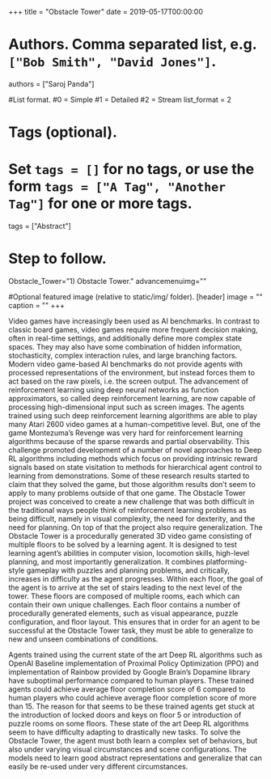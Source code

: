 +++
title = "Obstacle Tower" 
date = 2019-05-17T00:00:00

# Authors. Comma separated list, e.g. `["Bob Smith", "David Jones"]`.
authors = ["Saroj Panda"]

#List format.
#0 = Simple
#1 = Detailed
#2 = Stream
list_format = 2

# Tags (optional).
#   Set `tags = []` for no tags, or use the form `tags = ["A Tag", "Another Tag"]` for one or more tags.
tags = ["Abstract"]

# Step to follow.
Obstacle_Tower="1) Obstacle Tower."
advancemenuimg=""


#Optional featured image (relative to static/img/ folder).
[header] 
image = "" 
caption = "" 
+++

Video games have increasingly been used as AI benchmarks. In contrast to classic board games, video games require more frequent decision making, often in real-time settings, and additionally define more complex state spaces. They may also have some combination of hidden information, stochasticity, complex interaction rules, and large branching factors. Modern video game-based AI benchmarks do not provide agents with processed representations of the environment, but instead forces them to act based on the raw pixels, i.e. the screen output. The advancement of reinforcement learning using deep neural networks as function approximators, so called deep reinforcement learning, are now capable of processing high-dimensional input such as screen images. The agents trained using such deep reinforcement learning algorithms are able to play many Atari 2600 video games at a human-competitive level.  But, one of the game Montezuma’s Revenge was very hard for reinforcement learning algorithms because of the sparse rewards and partial observability. This challenge promoted development of a number of novel approaches to Deep RL algorithms including methods which focus on providing intrinsic reward signals based on state visitation to methods for hierarchical agent control to learning from demonstrations. Some of these research results started to claim that they solved the game, but those algorithm results don’t seem to apply to many problems outside of that one game. The Obstacle Tower project was conceived to create a new challenge that was both difficult in the traditional ways people think of reinforcement learning problems as being difficult, namely in visual complexity, the need for dexterity, and the need for planning. On top of that the project also require generalization. 
The Obstacle Tower is a procedurally generated 3D video game consisting of multiple floors to be solved by a learning agent. It is designed to test learning agent’s abilities in computer vision, locomotion skills, high-level planning, and most importantly generalization. It combines platforming-style gameplay with puzzles and planning problems, and critically, increases in difficulty as the agent progresses. Within each floor, the goal of the agent is to arrive at the set of stairs leading to the next level of the tower. These floors are composed of multiple rooms, each which can contain their own unique challenges. Each floor contains a number of procedurally generated elements, such as visual appearance, puzzle configuration, and floor layout. This ensures that in order for an agent to be successful at the Obstacle Tower task, they must be able to generalize to new and unseen combinations of conditions.

Agents trained using the current state of the art Deep RL algorithms such as OpenAI Baseline implementation of Proximal Policy Optimization (PPO) and implementation of Rainbow provided by Google Brain’s Dopamine library have suboptimal performance compared to human players. These trained agents could achieve average floor completion score of 6 compared to human players who could achieve average floor completion score of more than 15. The reason for that seems to be these trained agents get stuck at the introduction of locked doors and keys on floor 5 or introduction of puzzle rooms on some floors. These state of the art Deep RL algorithms seem to have difficulty adapting to drastically new tasks.
To solve the Obstacle Tower, the agent must both learn a complex set of behaviors, but also under varying visual circumstances and scene configurations. The models need to learn good abstract representations and generalize that can easily be re-used under very different circumstances.
